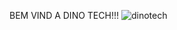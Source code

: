 BEM VIND A DINO TECH!!! 
![dinotech](https://github.com/migueelfr/DINO-TECH/assets/142853940/5e6a3c80-261a-4ee4-ab49-5d124ca816a4)
